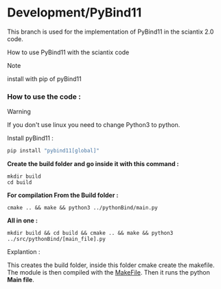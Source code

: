 # Development/PyBind11 

This branch is used for the implementation of PyBind11 in the sciantix 2.0 code. 

How to use PyBind11 with the sciantix code
> [!NOTE]  
> install with pip of pyBind11
### How to use the code :
> [!WARNING]  
> If you don't use linux you need to change Python3 to python.
>
Install pyBind11 : 
```python
pip install "pybind11[global]"
```
<b>Create the build folder and go inside it with this command : </b>
```shell
mkdir build 
cd build
```

<b>For compilation From the Build folder :</b>

```shell
cmake .. && make && python3 ../pythonBind/main.py
```

<b>All in one : </b>

```shell
mkdir build && cd build && cmake .. && make && python3 ../src/pythonBind/[main_file].py
```
Explantion : 

This creates the build folder, inside this folder cmake create the makefile. The module is then compiled with the <u>MakeFile</u>. Then it runs the python <b>Main file</b>.